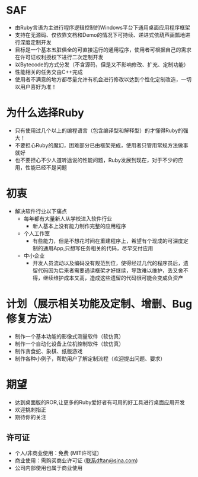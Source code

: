 # SAF
- 由Ruby言语为主进行程序逻辑控制的Windows平台下通用桌面应用程序框架
- 支持在无源码、仅依靠文档和Demo的情况下可持续、递进式依葫芦画瓢地进行深度定制开发
- 目标是一个基本五脏俱全的可直接运行的通用程序，使用者可根据自己的需求在许可证权利授权下进行二次定制开发
- 以Bytecode的方式分发（不含源码，但是又不影响修改、扩充、定制功能）
- 性能相关的任务交由C++完成
- 使用者不满意的地方都尽量允许有机会进行修改以达到个性化定制改造，一切以用户喜好为准！

# 为什么选择Ruby
- 只有使用过几个以上的编程语言（包含编译型和解释型）的才懂得Ruby的强大！
- 不要担心Ruby的魔幻，困难部分已由框架完成，使用者只管用常规方法做事就好
- 也不要担心不少人道听途说的性能问题，Ruby发展到现在，对于不少的应用，性能已经不是问题

# 初衷
- 解决软件行业以下痛点
  - 每年都有大量新人从学校进入软件行业
    - 新人基本上没有能力制作完整的应用程序
  - 个人工作室
    - 有些能力，但是不想花时间在重建程序上，希望有个现成的可深度定制的通用App,只想写任务相关的代码，尽早交付应用
  - 中小企业
    - 开发人员流动以及编码没有规范到位，使得经过几代的程序员后，遗留代码因为后来者需要通读框架才好继续，导致难以维护，丢又舍不得，继续维护成本又高，造成这些遗留的代码很可能会变成负资产
 

# 计划（展示相关功能及定制、增删、Bug修复方法）
- 制作一个基本功能的影像式测量软件（软仿真）
- 制作一个自动化设备上位机控制软件（软仿真）
- 制作贪食蛇、象棋、纸版游戏
- 制作各种小例子，帮助用户了解定制流程（欢迎提出问题、要求）

# 期望
- 达到桌面版的ROR,让更多的Ruby爱好者有可用的好工具进行桌面应用开发
- 欢迎挑刺指正
- 期待你的关注
  
## 许可证
- 个人/非商业使用：免费 (MIT许可证)
- 商业使用：需购买商业许可证 (联系dftan@sina.com)
- 公司内部使用也属于商业使用
